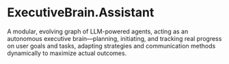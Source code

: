 # ExecutiveBrain.Assistant
A modular, evolving graph of LLM-powered agents, acting as an autonomous executive brain—planning, initiating, and tracking real progress on user goals and tasks, adapting strategies and communication methods dynamically to maximize actual outcomes.
